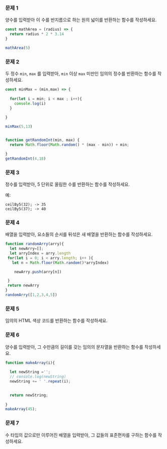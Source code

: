 ### 문제 1

양수를 입력받아 이 수를 반지름으로 하는 원의 넓이를 반환하는 함수를 작성하세요.

```js
const mathArea = (radius) => {
  return radius * 2 * 3.14
}

mathArea(5)

```

### 문제 2

두 정수 `min`, `max` 를 입력받아, `min` 이상 `max` 미만인 임의의 정수를 반환하는 함수를 작성하세요.

```js
const minMax = (min,max) => {
 
  for(let i = min; i < max ; i++){
    console.log(i)
  }
      
}

minMax(5,13)
```
```js

function getRandomInt(min, max) {
  return Math.floor(Math.random() * (max - min)) + min;

}
getRandomInt(4,18)
```

### 문제 3

정수를 입력받아, 5 단위로 올림한 수를 반환하는 함수를 작성하세요.

예:
```
ceilBy5(32); -> 35
ceilBy5(37); -> 40
```

### 문제 4

배열을 입력받아, 요소들의 순서를 뒤섞은 새 배열을 반환하는 함수를 작성하세요.

```js
function randomArry(arry){
  let newArry=[];
  let arryIndex = arry.length
 for(let i = 0; i < arry.length; i++ ){
   let n = Math.floor(Math.random()*arryIndex)

    newArry.push(arry[n])

 }
 return newArry
}
randomArry([1,2,3,4,5])
```


### 문제 5

임의의 HTML 색상 코드를 반환하는 함수를 작성하세요.

### 문제 6

양수를 입력받아, 그 수만큼의 길이를 갖는 임의의 문자열을 반환하는 함수를 작성하세요.

```js
function makeArray(i){
  
  let newString ='';
  // console.log(newString)
  newString += ' '.repeat(i);
 

  return newString;
  
}
makeArray(45);
```

### 문제 7

수 타입의 값으로만 이루어진 배열을 입력받아, 그 값들의 표준편차를 구하는 함수를 작성하세요.
